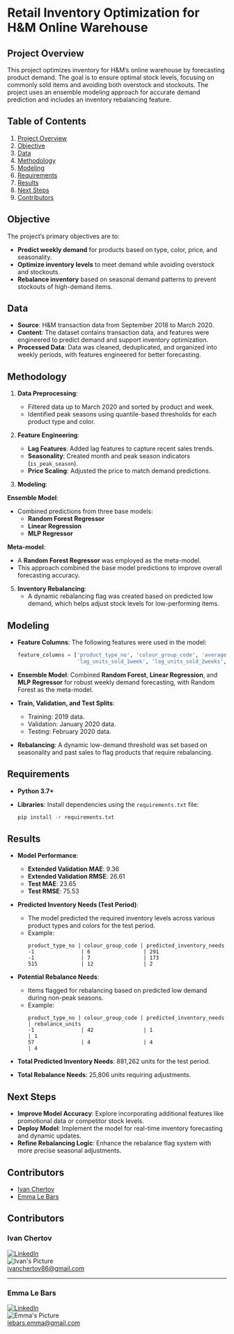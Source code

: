 # Retail Inventory Optimization for H&M Online Warehouse

## Project Overview

This project optimizes inventory for H&M’s online warehouse by forecasting product demand. The goal is to ensure optimal stock levels, focusing on commonly sold items and avoiding both overstock and stockouts. The project uses an ensemble modeling approach for accurate demand prediction and includes an inventory rebalancing feature.

## Table of Contents

1. [Project Overview](#project-overview)
2. [Objective](#objective)
3. [Data](#data)
4. [Methodology](#methodology)
5. [Modeling](#modeling)
6. [Requirements](#requirements)
7. [Results](#results)
8. [Next Steps](#next-steps)
9. [Contributors](#contributors)

## Objective

The project’s primary objectives are to:
- **Predict weekly demand** for products based on type, color, price, and seasonality.
- **Optimize inventory levels** to meet demand while avoiding overstock and stockouts.
- **Rebalance inventory** based on seasonal demand patterns to prevent stockouts of high-demand items.

## Data

- **Source**: H&M transaction data from September 2018 to March 2020.
- **Content**: The dataset contains transaction data, and features were engineered to predict demand and support inventory optimization.
- **Processed Data**: Data was cleaned, deduplicated, and organized into weekly periods, with features engineered for better forecasting.

## Methodology

1. **Data Preprocessing**: 
   - Filtered data up to March 2020 and sorted by product and week.
   - Identified peak seasons using quantile-based thresholds for each product type and color.
   
2. **Feature Engineering**:
   - **Lag Features**: Added lag features to capture recent sales trends.
   - **Seasonality**: Created month and peak season indicators (`is_peak_season`).
   - **Price Scaling**: Adjusted the price to match demand predictions.

3. **Modeling**:
   
**Ensemble Model**:  
- Combined predictions from three base models:  
  - **Random Forest Regressor**  
  - **Linear Regression**  
  - **MLP Regressor**  

**Meta-model**:  
- A **Random Forest Regressor** was employed as the meta-model.  
- This approach combined the base model predictions to improve overall forecasting accuracy.
  
5. **Inventory Rebalancing**:
   - A dynamic rebalancing flag was created based on predicted low demand, which helps adjust stock levels for low-performing items.
   
## Modeling

- **Feature Columns**: The following features were used in the model:
  ```python
  feature_columns = ['product_type_no', 'colour_group_code', 'average_price',
                     'lag_units_sold_1week', 'lag_units_sold_2weeks', 'month', 'is_peak_season']
  ```

- **Ensemble Model**: Combined **Random Forest**, **Linear Regression**, and **MLP Regressor** for robust weekly demand forecasting, with Random Forest as the meta-model.
- **Train, Validation, and Test Splits**:
  - Training: 2019 data.
  - Validation: January 2020 data.
  - Testing: February 2020 data.

- **Rebalancing**: A dynamic low-demand threshold was set based on seasonality and past sales to flag products that require rebalancing.

## Requirements

- **Python 3.7+**
- **Libraries**: Install dependencies using the `requirements.txt` file:

    ```bash
    pip install -r requirements.txt
    ```

## Results

- **Model Performance**:
  - **Extended Validation MAE**: 9.36
  - **Extended Validation RMSE**: 26.61
  - **Test MAE**: 23.65
  - **Test RMSE**: 75.53

- **Predicted Inventory Needs (Test Period)**: 
  - The model predicted the required inventory levels across various product types and colors for the test period.
  - Example:
    ```plaintext
    product_type_no | colour_group_code | predicted_inventory_needs
    -1               | 6                 | 291
    -1               | 7                 | 173
    515              | 12                | 2
    ```

- **Potential Rebalance Needs**:
  - Items flagged for rebalancing based on predicted low demand during non-peak seasons.
  - Example:
    ```plaintext
    product_type_no | colour_group_code | predicted_inventory_needs | rebalance_units
    -1               | 42                | 1                          | 1
    57               | 4                 | 4                          | 4
    ```

- **Total Predicted Inventory Needs**: 881,262 units for the test period.
- **Total Rebalance Needs**: 25,806 units requiring adjustments.

## Next Steps

- **Improve Model Accuracy**: Explore incorporating additional features like promotional data or competitor stock levels.
- **Deploy Model**: Implement the model for real-time inventory forecasting and dynamic updates.
- **Refine Rebalancing Logic**: Enhance the rebalance flag system with more precise seasonal adjustments.

## Contributors

- [Ivan Chertov](ivanchertov86@gmail.com)
- [Emma Le Bars](lebars.emma@gmail.com)

## Contributors

### Ivan Chertov  
[![LinkedIn](https://upload.wikimedia.org/wikipedia/commons/c/ca/LinkedIn_logo_initials.png)](https://www.linkedin.com/in/ivan-chertov/)  
![Ivan's Picture](https://via.placeholder.com/150)  
[ivanchertov86@gmail.com](mailto:ivanchertov86@gmail.com)

---

### Emma Le Bars  
[![LinkedIn](https://upload.wikimedia.org/wikipedia/commons/c/ca/LinkedIn_logo_initials.png)](https://www.linkedin.com/in/emma-le-bars/)  
![Emma's Picture](https://via.placeholder.com/150)  
[lebars.emma@gmail.com](mailto:lebars.emma@gmail.com)

